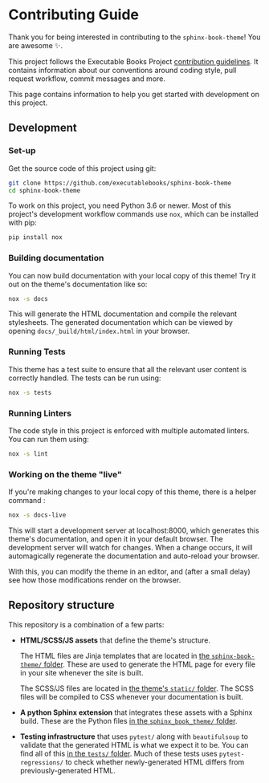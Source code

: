 # Contributing Guide

Thank you for being interested in contributing to the `sphinx-book-theme`! You
are awesome ✨.

This project follows the Executable Books Project [contribution guidelines](https://executablebooks.org/en/latest/contributing.html).
It contains information about our conventions around coding style, pull request workflow, commit messages and more.

This page contains information to help you get started with development on this
project.

## Development

### Set-up

Get the source code of this project using git:

```bash
git clone https://github.com/executablebooks/sphinx-book-theme
cd sphinx-book-theme
```

To work on this project, you need Python 3.6 or newer. Most of this project's
development workflow commands use `nox`, which can be installed with pip:

```bash
pip install nox
```

### Building documentation

You can now build documentation with your local copy of this theme! Try it
out on the theme's documentation like so:

```bash
nox -s docs
```

This will generate the HTML documentation and compile the relevant stylesheets.
The generated documentation which can be viewed by opening
`docs/_build/html/index.html` in your browser.

### Running Tests

This theme has a test suite to ensure that all the relevant user content is
correctly handled. The tests can be run using:

```bash
nox -s tests
```

### Running Linters

The code style in this project is enforced with multiple automated linters. You
can run them using:

```bash
nox -s lint
```

### Working on the theme "live"

If you're making changes to your local copy of this theme, there is a helper
command :

```bash
nox -s docs-live
```

This will start a development server at localhost:8000, which generates this
theme's documentation, and open it in your default browser. The development
server will watch for changes. When a change occurs, it will automagically
regenerate the documentation and auto-reload your browser.

With this, you can modify the theme in an editor, and (after a small delay) see
how those modifications render on the browser.

## Repository structure

This repository is a combination of a few parts:

* **HTML/SCSS/JS assets** that define the theme's structure.

  The HTML files are Jinja templates that are located in
  [the `sphinx-book-theme/` folder](https://github.com/executablebooks/sphinx-book-theme/tree/master/sphinx_book_theme). These are used to generate the HTML page for every file
  in your site whenever the site is built.

  The SCSS/JS files are located in [the theme's `static/` folder](https://github.com/executablebooks/sphinx-book-theme/tree/master/sphinx_book_theme/static).
  The SCSS files will be compiled to CSS whenever your documentation is built.

* **A python Sphinx extension** that integrates these assets with a Sphinx build.
  These are the Python files [in the `sphinx_book_theme/` folder](https://github.com/executablebooks/sphinx-book-theme/tree/master/sphinx_book_theme).

* **Testing infrastructure** that uses `pytest/` along with `beautifulsoup` to validate
  that the generated HTML is what we expect it to be. You can find all of this
  [in the `tests/` folder](https://github.com/executablebooks/sphinx-book-theme/tree/master/tests).
  Much of these tests uses `pytest-regressions/` to check whether newly-generated
  HTML differs from previously-generated HTML.
